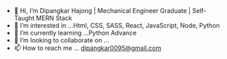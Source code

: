 - 👋 Hi, I’m Dipangkar Hajong | Mechanical Engineer Graduate | Self-Taught MERN Stack
- 👀 I’m interested in ...Html, CSS, SASS, React, JavaScript, Node, Python
- 🌱 I’m currently learning ...Python Advance
- 💞️ I’m looking to collaborate on ...
- 📫 How to reach me ... dipangkar0095@gmail.com

<!---
dipangkar0/dipangkar0 is a ✨ special ✨ repository because its `README.md` (this file) appears on your GitHub profile.
You can click the Preview link to take a look at your changes.
--->
